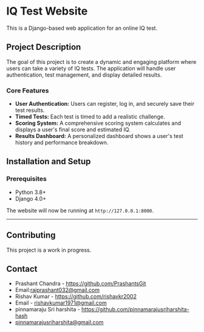 # IQ Test Website

This is a Django-based web application for an online IQ test.

## Project Description

The goal of this project is to create a dynamic and engaging platform where users can take a variety of IQ tests. The application will handle user authentication, test management, and display detailed results.

### Core Features

* **User Authentication:** Users can register, log in, and securely save their test results.
* **Timed Tests:** Each test is timed to add a realistic challenge.
* **Scoring System:** A comprehensive scoring system calculates and displays a user's final score and estimated IQ.
* **Results Dashboard:** A personalized dashboard shows a user's test history and performance breakdown.

## Installation and Setup

### Prerequisites

* Python 3.8+
* Django 4.0+


The website will now be running at `http://127.0.0.1:8000`.

---

## Contributing

This project is a work in progress.


## Contact

* Prashant Chandra - https://github.com/PrashantsGit
* Email:rajprashant032@gmail.com
* Rishav Kumar - https://github.com/rishavkr2002
* Email - rishavkumar1971@gmail.com
* pinnamaraju Sri harshita - https://github.com/pinnamarajusriharshita-hash
* pinnamarajusriharshita@gmail.com


